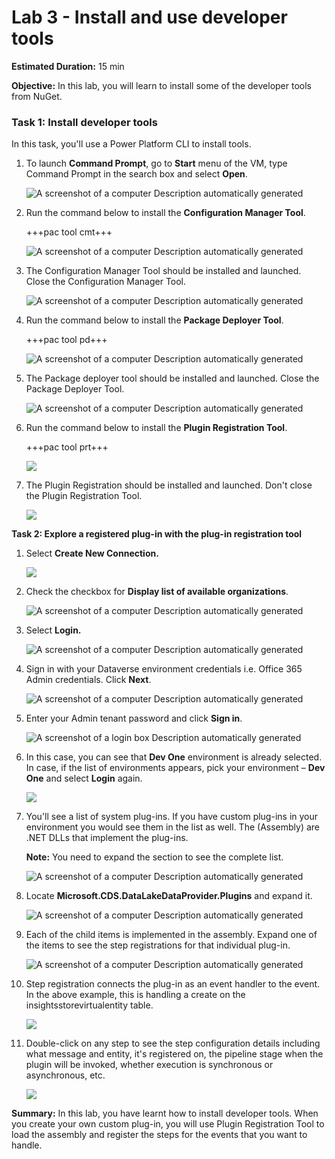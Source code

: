 # **Lab 3 - Install and use developer tools**

**Estimated Duration:** 15 min

**Objective:** In this lab, you will learn to install some of the
developer tools from NuGet.

### **Task 1: Install developer tools**

In this task, you'll use a Power Platform CLI to install tools.

1.  To launch **Command Prompt**, go to **Start** menu of the VM, type
    Command Prompt in the search box and select **Open**.

     ![A screenshot of a computer Description automatically generated](./media/image1.png)

2.  Run the command below to install the **Configuration Manager Tool**.

     +++pac tool cmt+++

     ![A screenshot of a computer Description automatically generated](./media/image2.png)

3.  The Configuration Manager Tool should be installed and launched.
    Close the Configuration Manager Tool.

    ![A screenshot of a computer Description automatically generated](./media/image3.png)

5.  Run the command below to install the **Package Deployer Tool**.

     +++pac tool pd+++

    ![A screenshot of a computer Description automatically generated](./media/image4.png)

6.  The Package deployer tool should be installed and launched. Close
    the Package Deployer Tool.

     ![A screenshot of a computer Description automatically generated](./media/image5.png)

7.  Run the command below to install the **Plugin Registration Tool**.

     +++pac tool prt+++

     ![](./media/image6.png)

8.  The Plugin Registration should be installed and launched. Don't
    close the Plugin Registration Tool.

     ![](./media/image7.png)

**Task 2: Explore a registered plug-in with the plug-in registration
tool**

1.  Select **Create New Connection.**

     ![](./media/image8.png)

2.  Check the checkbox for **Display list of available organizations**.

     ![A screenshot of a computer Description automatically generated](./media/image9.png)

3.  Select **Login.** 

    ![A screenshot of a computer Description automatically generated](./media/image10.png)

4.  Sign in with your Dataverse environment credentials i.e. Office 365
    Admin credentials. Click **Next**.

    ![A screenshot of a computer Description automatically generated](./media/image11.png)

5.  Enter your Admin tenant password and click **Sign in**.

    ![A screenshot of a login box Description automatically generated](./media/image12.png)

6.  In this case, you can see that **Dev One** environment is already
    selected. In case, if the list of environments appears, pick your
    environment – **Dev One** and select **Login** again.

    ![](./media/image13.png)

7.  You'll see a list of system plug-ins. If you have custom plug-ins in
    your environment you would see them in the list as well. The
    (Assembly) are .NET DLLs that implement the plug-ins.

     **Note:** You need to expand the section to see the complete list.

    ![A screenshot of a computer Description automatically generated](./media/image14.png)

9.  Locate **Microsoft.CDS.DataLakeDataProvider.Plugins** and expand it.

    ![A screenshot of a computer Description automatically generated](./media/image15.png)

10.  Each of the child items is implemented in the assembly. Expand one
    of the items to see the step registrations for that individual
    plug-in.

     ![A screenshot of a computer Description automatically generated](./media/image16.png)

11. Step registration connects the plug-in as an event handler to the
    event. In the above example, this is handling a create on the
    insightsstorevirtualentity table.

    ![](./media/image17.png)

12. Double-click on any step to see the step configuration details
    including what message and entity, it's registered on, the pipeline
    stage when the plugin will be invoked, whether execution is
    synchronous or asynchronous, etc.

    ![](./media/image18.png)

**Summary:** In this lab, you have learnt how to install developer
tools. When you create your own custom plug-in, you will use Plugin
Registration Tool to load the assembly and register the steps for the
events that you want to handle.
